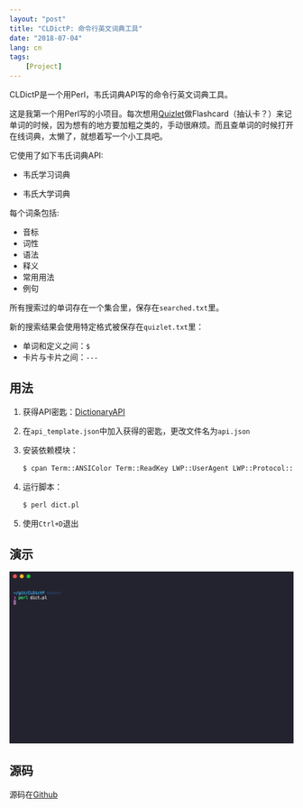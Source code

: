 ```yaml
---
layout: "post"
title: "CLDictP: 命令行英文词典工具"
date: "2018-07-04"
lang: cn
tags: 
    [Project]
---
```


CLDictP是一个用Perl，韦氏词典API写的命令行英文词典工具。

这是我第一个用Perl写的小项目。每次想用[Quizlet](https://quizlet.com/)做Flashcard（抽认卡？）来记单词的时候，因为想有的地方要加粗之类的，手动很麻烦。而且查单词的时候打开在线词典，太懒了，就想着写一个小工具吧。

它使用了如下韦氏词典API:

- 韦氏学习词典

- 韦氏大学词典

每个词条包括:

- 音标
- 词性
- 语法
- 释义
- 常用用法
- 例句

所有搜索过的单词存在一个集合里，保存在`searched.txt`里。

新的搜索结果会使用特定格式被保存在`quizlet.txt`里：

- 单词和定义之间：`$`
- 卡片与卡片之间：`---`

## 用法

1. 获得API密匙：[DictionaryAPI](https://www.dictionaryapi.com/)
2. 在`api_template.json`中加入获得的密匙，更改文件名为`api.json`
3. 安装依赖模块：

    ``` bash
    $ cpan Term::ANSIColor Term::ReadKey LWP::UserAgent LWP::Protocol::https Readonly XML::LibXML JSON::XS Data::Dumper Set::Light
    ```

4. 运行脚本：

    ``` bash
    $ perl dict.pl
    ```

5. 使用`Ctrl+D`退出

## 演示

![demo_gif](/img/post/CLDictP_demo.gif)

## 源码

源码在[Github](https://github.com/PwzXxm/CLDictP)